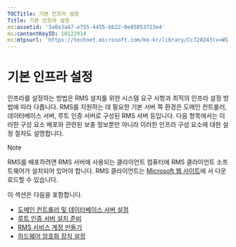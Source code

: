 ```yaml
---
TOCTitle: 기본 인프라 설정
Title: 기본 인프라 설정
ms:assetid: '3a0a3a47-e755-4455-bb22-0e05053723e4'
ms:contentKeyID: 18122914
ms:mtpsurl: 'https://technet.microsoft.com/ko-kr/library/Cc720243(v=WS.10)'
---
```


기본 인프라 설정
================

인프라를 설정하는 방법은 RMS 설치를 위한 시스템 요구 사항과 최적의 인프라 설정 방법에 따라 다릅니다. RMS를 지원하는 데 필요한 기본 서버 쪽 환경은 도메인 컨트롤러, 데이터베이스 서버, 루트 인증 서버로 구성된 RMS 서버 등입니다. 다음 항목에서는 이러한 구성 요소 배포와 관련된 보충 정보뿐만 아니라 이러한 인프라 구성 요소에 대한 설정 절차도 설명합니다.

> [!NOTE]   
> RMS를 배포하려면 RMS 서버에 사용되는 클라이언트 컴퓨터에 RMS 클라이언트 소프트웨어가 설치되어 있어야 합니다. RMS 클라이언트는 [Microsoft 웹 사이트](http://go.microsoft.com/fwlink/?linkid=18134)에 서 다운로드할 수 있습니다. 

이 섹션은 다음을 포함합니다.

-   [도메인 컨트롤러 및 데이터베이스 서버 설정](https://technet.microsoft.com/d20f8305-9f9e-4760-bfbf-82824db60d1f)
-   [루트 인증 서버 설치 준비](https://technet.microsoft.com/ed51605e-8b17-4155-8d83-f6777f499b7b)
-   [RMS 서비스 계정 만들기](https://technet.microsoft.com/6eb38729-f0f0-431a-bc8c-17102cf175d8)
-   [하드웨어 암호화 장치 설정](https://technet.microsoft.com/3a35a8ea-696c-4005-9892-cac6e773497a)
